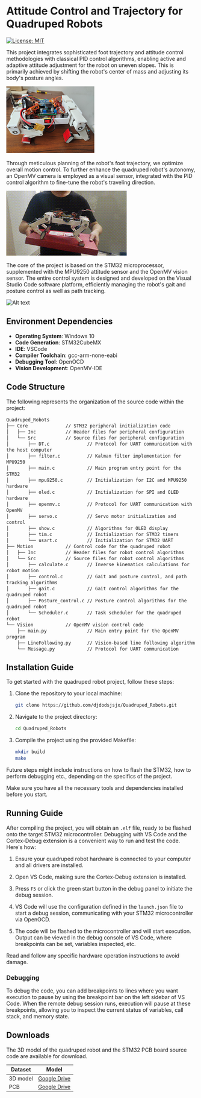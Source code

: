 # Attitude Control and Trajectory for Quadruped Robots
 [![License: MIT](https://img.shields.io/badge/License-MIT-yellow.svg)](https://opensource.org/licenses/MIT)

 
This project integrates sophisticated foot trajectory and attitude control methodologies with classical PID control algorithms, enabling active and adaptive attitude adjustment for the robot on uneven slopes. This is primarily achieved by shifting the robot's center of mass and adjusting its body's posture angles.

![Alt text](assets/image.png)

Through meticulous planning of the robot's foot trajectory, we optimize overall motion control. To further enhance the quadruped robot's autonomy, an OpenMV camera is employed as a visual sensor, integrated with the PID control algorithm to fine-tune the robot's traveling direction.

![Alt text](assets/姿态调节.gif)

The core of the project is based on the STM32 microprocessor, supplemented with the MPU9250 attitude sensor and the OpenMV vision sensor. The entire control system is designed and developed on the Visual Studio Code software platform, efficiently managing the robot's gait and posture control as well as path tracking.

![Alt text](assets/自主循迹.gif)

## Environment Dependencies

- **Operating System**: Windows 10
- **Code Generation**: STM32CubeMX
- **IDE**: VSCode
- **Compiler Toolchain**: gcc-arm-none-eabi
- **Debugging Tool**: OpenOCD
- **Vision Development**: OpenMV-IDE

## Code Structure

The following represents the organization of the source code within the project:

```plaintext
Quadruped_Robots
├── Core              // STM32 peripheral initialization code
│   ├── Inc           // Header files for peripheral configuration
│   └── Src           // Source files for peripheral configuration
│       ├── DT.c              // Protocol for UART communication with the host computer
│       ├── filter.c          // Kalman filter implementation for MPU9250
│       ├── main.c            // Main program entry point for the STM32
│       ├── mpu9250.c         // Initialization for I2C and MPU9250 hardware
│       ├── oled.c            // Initialization for SPI and OLED hardware
│       ├── openmv.c          // Protocol for UART communication with OpenMV
│       ├── servo.c           // Servo motor initialization and control
│       ├── show.c            // Algorithms for OLED display
│       ├── tim.c             // Initialization for STM32 timers
│       └── usart.c           // Initialization for STM32 UART
├── Motion            // Control code for the quadruped robot
│   ├── Inc           // Header files for robot control algorithms
│   └── Src           // Source files for robot control algorithms
│       ├── calculate.c       // Inverse kinematics calculations for robot motion
│       ├── control.c         // Gait and posture control, and path tracking algorithms
│       ├── gait.c            // Gait control algorithms for the quadruped robot
│       ├── Posture_control.c // Posture control algorithms for the quadruped robot
│       └── Scheduler.c       // Task scheduler for the quadruped robot
└── Vision            // OpenMV vision control code
    ├── main.py               // Main entry point for the OpenMV program
    ├── LineFollowing.py      // Vision-based line following algorithm
    └── Message.py            // Protocol for UART communication
```

## Installation Guide
To get started with the quadruped robot project, follow these steps:

1. Clone the repository to your local machine:

    ```bash
    git clone https://github.com/djdodsjsjx/Quadruped_Robots.git
    ```

2. Navigate to the project directory:

    ```bash
    cd Quadruped_Robots
    ```

3. Compile the project using the provided Makefile:

    ```bash
    mkdir build
    make
    ```

Future steps might include instructions on how to flash the STM32, how to perform debugging etc., depending on the specifics of the project.

Make sure you have all the necessary tools and dependencies installed before you start.

## Running Guide

After compiling the project, you will obtain an `.elf` file, ready to be flashed onto the target STM32 microcontroller. Debugging with VS Code and the Cortex-Debug extension is a convenient way to run and test the code. Here's how:

1. Ensure your quadruped robot hardware is connected to your computer and all drivers are installed.

2. Open VS Code, making sure the Cortex-Debug extension is installed.

3. Press `F5` or click the green start button in the debug panel to initiate the debug session.

4. VS Code will use the configuration defined in the `launch.json` file to start a debug session, communicating with your STM32 microcontroller via OpenOCD.

5. The code will be flashed to the microcontroller and will start execution. Output can be viewed in the debug console of VS Code, where breakpoints can be set, variables inspected, etc.

Read and follow any specific hardware operation instructions to avoid damage.

### Debugging

To debug the code, you can add breakpoints to lines where you want execution to pause by using the breakpoint bar on the left sidebar of VS Code. When the remote debug session runs, execution will pause at these breakpoints, allowing you to inspect the current status of variables, call stack, and memory state.

## Downloads

The 3D model of the quadruped robot and the STM32 PCB board source code are available for download.

| Dataset         | Model                                                                                                |
| --------------- | ---------------------------------------------------------------------------------------------------- |
| 3D model        | [Google Drive](https://drive.google.com/drive/folders/1vobcyIWCLUGxwW1C1WMGictQdWKiyVe5?usp=sharing) |
| PCB             | [Google Drive](https://drive.google.com/drive/folders/1vobcyIWCLUGxwW1C1WMGictQdWKiyVe5?usp=sharing) |